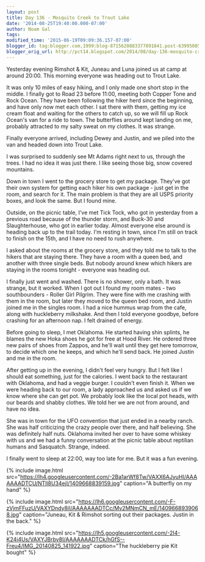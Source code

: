 ```yaml
---
layout: post
title: Day 136 - Mosquito Creek to Trout Lake
date: '2014-08-25T19:40:00.000-07:00'
author: Noam Gal
tags:
modified_time: '2015-06-19T09:09:36.157-07:00'
blogger_id: tag:blogger.com,1999:blog-8715620883377891841.post-6399508527594787767
blogger_orig_url: http://pct14.blogspot.com/2014/08/day-136-mosquito-creek-to-trout-lake.html
---
```

Yesterday evening Rimshot & Kit, Juneau and Luna joined us at camp at around 20:00. This morning everyone was heading out to Trout Lake.

It was only 10 miles of easy hiking, and I only made one short stop in the middle. I finally got to Road 23 before 11:00, meeting both Copper Tone and Rock Ocean. They have been following the hiker herd since the beginning, and have only now met each other. I sat there with them, getting my ice cream float and waiting for the others to catch up, so we will fill up Rock Ocean's van for a ride to town. The butterflies around kept landing on me, probably attracted to my salty sweat on my clothes. It was strange.

Finally everyone arrived, including Dewey and Justin, and we piled into the van and headed down into Trout Lake.

I was surprised to suddenly see Mt Adams right next to us, through the trees. I had no idea it was just there. I like seeing those big, snow covered mountains.

Down in town I went to the grocery store to get my package. They've got their own system for getting each hiker his own package - just get in the room, and search for it. The main problem is that they are all USPS priority boxes, and look the same. But I found mine.

Outside, on the picnic table, I've met Tick Tock, who got in yesterday from a previous road because of the thunder storm, and Buck-30 and Slaughterhouse, who got in earlier today. Almost everyone else around is heading back up to the trail today. I'm resting in town, since I'm still on track to finish on the 15th, and I have no need to rush anywhere.

I asked about the rooms at the grocery store, and they told me to talk to the hikers that are staying there. They have a room with a queen bed, and another with three single beds. But nobody around knew which hikers are staying in the rooms tonight - everyone was heading out.

I finally just went and washed. There is no shower, only a bath. It was strange, but it worked. When I got out I found my room mates - two southbounders - Roller Girl  Pilgrim. They were fine with me crashing with them in the room, but later they moved to the queen bed room, and Justin joined me in the singles room. I had a nice hummus wrap from the cafe, along with huckleberry milkshake. And then I told everyone goodbye, before crashing for an afternoon nap. I felt drained of energy.

Before going to sleep, I met Oklahoma. He started having shin splints, he blames the new Hoka shoes he got for free at Hood River. He ordered three new pairs of shoes from Zappos, and he'll wait until they get here tomorrow, to decide which one he keeps, and which he'll send back. He joined Justin and me in the room.

After getting up in the evening, I didn't feel very hungry. But I felt like I should eat something, just for the calories. I went back to the restaurant with Oklahoma, and had a veggie burger. I couldn't even finish it. When we were heading back to our room, a lady approached us and asked us if we know where she can get pot. We probably look like the local pot heads, with our beards and shabby clothes. We told her we are not from around, and have no idea.

She was in town for the UFO convention that just ended in a nearby ranch. She was half criticizing the crazy people over there, and half believing. She was definitely half nuts. Oklahoma invited her over to have some whiskey with us and we had a funny conversation at the picnic table about reptilian humans and Sasquatch. Strange, indeed.

I finally went to sleep at 22:00, way too late for me. But it was a fun evening.

{% include image.html src="https://lh4.googleusercontent.com/-2Ba1arWf8Tw/VAXX6AJyuHI/AAAAAAADTCU/NTll8U34ejI/1409668839159.jpg" caption="A butterfly on my hand" %}

{% include image.html src="https://lh6.googleusercontent.com/-F-zVjmFFuzU/VAXYDndy8iI/AAAAAAADTCc/Mv2MNmCN_mE/1409668939068.jpg" caption="Juneau, Kit & Rimshot sorting out their packages. Justin in the back." %}

{% include image.html src="https://lh5.googleusercontent.com/-2I4-K24i4Us/VAXYJBrbv8I/AAAAAAADTCk/hGfS--Freu4/IMG_20140825_141922.jpg" caption="The huckleberry pie Kit bought" %}
   
